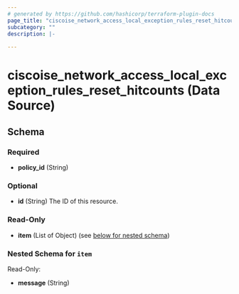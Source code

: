 ```yaml
---
# generated by https://github.com/hashicorp/terraform-plugin-docs
page_title: "ciscoise_network_access_local_exception_rules_reset_hitcounts Data Source - terraform-provider-ciscoise"
subcategory: ""
description: |-
  
---
```


# ciscoise_network_access_local_exception_rules_reset_hitcounts (Data Source)





<!-- schema generated by tfplugindocs -->
## Schema

### Required

- **policy_id** (String)

### Optional

- **id** (String) The ID of this resource.

### Read-Only

- **item** (List of Object) (see [below for nested schema](#nestedatt--item))

<a id="nestedatt--item"></a>
### Nested Schema for `item`

Read-Only:

- **message** (String)


